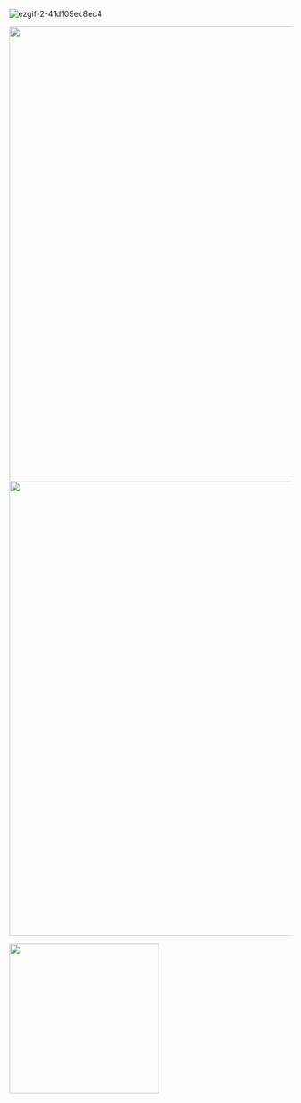 ![ezgif-2-41d109ec8ec4](https://user-images.githubusercontent.com/67522615/138582184-5e1fb5c4-e92d-4863-83f8-4112a64b230d.gif)

<img src="https://user-images.githubusercontent.com/67522615/138579851-dfa490d6-1e7d-45f8-86ee-5aef7f332156.png" width="810"/>
<img src="https://user-images.githubusercontent.com/67522615/138580131-514b089a-dfc9-469f-9188-c4266b632279.png" width="810"/>

<p float="left">
  <img src="https://user-images.githubusercontent.com/67522615/138582245-e2ef55c0-d018-47db-b5f3-0512b243a814.png" width="267"/>

</p>
